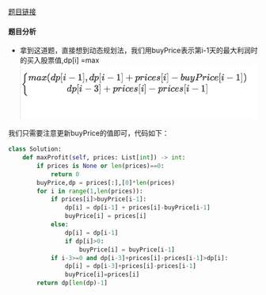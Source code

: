 [题目链接](https://leetcode-cn.com/problems/best-time-to-buy-and-sell-stock-with-cooldown/solution/yi-ge-fang-fa-tuan-mie-6-dao-gu-piao-wen-ti-by-lab/)
#### 题目分析
* 拿到这道题，直接想到动态规划法，我们用buyPrice表示第i-1天的最大利润时的买入股票值,dp[i] =max ![图标](1562921122816.jpg)



我们只需要注意更新buyPrice的值即可，代码如下：
```Python
class Solution:
    def maxProfit(self, prices: List[int]) -> int:
        if prices is None or len(prices)==0:
            return 0
        buyPrice,dp = prices[:],[0]*len(prices)
        for i in range(1,len(prices)):
            if prices[i]>buyPrice[i-1]:
                dp[i] = dp[i-1] + prices[i]-buyPrice[i-1]
                buyPrice[i] = prices[i]
            else:
                dp[i] = dp[i-1]
                if dp[i]>0:
                    buyPrice[i] = buyPrice[i-1]
            if i-3>=0 and dp[i-3]+prices[i]-prices[i-1]>dp[i]:
                dp[i] = dp[i-3]+prices[i]-prices[i-1]
                buyPrice[i]=prices[i]
        return dp[len(dp)-1]  
```